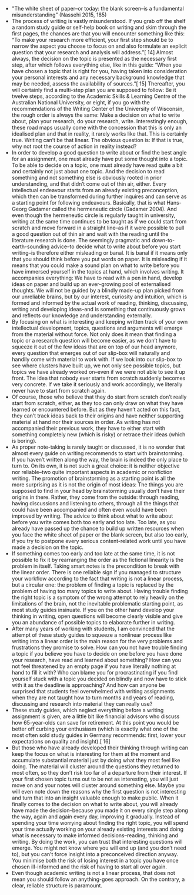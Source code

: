 - "The white sheet of paper–or today: the blank screen–is a fundamental misunderstanding” (Nassehi 2015, 185)
- The process of writing is vastly misunderstood. If you grab off the shelf a random study guide or self-help book on writing and skim through the first pages, the chances are that you will encounter something like this: “To make your research more efficient, your first step should be to narrow the aspect you choose to focus on and also formulate an explicit question that your research and analysis will address.”[ 14] Almost always, the decision on the topic is presented as the necessary first step, after which follows everything else, like in this guide: “When you have chosen a topic that is right for you, having taken into consideration your personal interests and any necessary background knowledge that may be needed, assess the availability of sources.”[ 15] Thereafter, you will certainly find a multi-step plan you are supposed to follow: Be it twelve steps, according to the Academic Skills & Learning Centre of the Australian National University, or eight, if you go with the recommendations of the Writing Center of the University of Wisconsin, the rough order is always the same: Make a decision on what to write about, plan your research, do your research, write. Interestingly enough, these road maps usually come with the concession that this is only an idealised plan and that in reality, it rarely works like that. This is certainly true. Writing can’t be that linear. The obvious question is: If that is true, why not root the course of action in reality instead?
- In order to develop a good question to write about or find the best angle for an assignment, one must already have put some thought into a topic. To be able to decide on a topic, one must already have read quite a bit and certainly not just about one topic. And the decision to read something and not something else is obviously rooted in prior understanding, and that didn’t come out of thin air, either. Every intellectual endeavour starts from an already existing preconception, which then can be transformed during further inquires and can serve as a starting point for following endeavours. Basically, that is what Hans-Georg Gadamer called the hermeneutic circle (Gadamer 2004). And even though the hermeneutic circle is regularly taught in university, writing at the same time continues to be taught as if we could start from scratch and move forward in a straight line–as if it were possible to pull a good question out of thin air and wait with the reading until the literature research is done. The seemingly pragmatic and down-to-earth-sounding advice–to decide what to write about before you start writing–is therefore either misleading or banal. It is banal if it means only that you should think before you put words on paper. It is misleading if it means that you could make a sound plan on what to write before you have immersed yourself in the topics at hand, which involves writing. It accompanies everything: We have to read with a pen in hand, develop ideas on paper and build up an ever-growing pool of externalised thoughts. We will not be guided by a blindly made-up plan picked from our unreliable brains, but by our interest, curiosity and intuition, which is formed and informed by the actual work of reading, thinking, discussing, writing and developing ideas–and is something that continuously grows and reflects our knowledge and understanding externally.
- By focusing on what is interesting and keeping written track of your own intellectual development, topics, questions and arguments will emerge from the material without force. Not only does it mean that finding a topic or a research question will become easier, as we don’t have to squeeze it out of the few ideas that are on top of our head anymore, every question that emerges out of our slip-box will naturally and handily come with material to work with. If we look into our slip-box to see where clusters have built up, we not only see possible topics, but topics we have already worked on–even if we were not able to see it up front. The idea that nobody ever starts from scratch suddenly becomes very concrete. If we take it seriously and work accordingly, we literally never have to start from scratch again.
- Of course, those who believe that they do start from scratch don’t really start from scratch, either, as they too can only draw on what they have learned or encountered before. But as they haven’t acted on this fact, they can’t track ideas back to their origins and have neither supporting material at hand nor their sources in order. As writing has not accompanied their previous work, they have to either start with something completely new (which is risky) or retrace their ideas (which is boring).
- As proper note-taking is rarely taught or discussed, it is no wonder that almost every guide on writing recommends to start with brainstorming. If you haven’t written along the way, the brain is indeed the only place to turn to. On its own, it is not such a great choice: it is neither objective nor reliable–two quite important aspects in academic or nonfiction writing. The promotion of brainstorming as a starting point is all the more surprising as it is not the origin of most ideas: The things you are supposed to find in your head by brainstorming usually don’t have their origins in there. Rather, they come from the outside: through reading, having discussions and listening to others, through all the things that could have been accompanied and often even would have been improved by writing. The advice to think about what to write about before you write comes both too early and too late. Too late, as you already have passed up the chance to build up written resources when you face the white sheet of paper or the blank screen, but also too early, if you try to postpone every serious content-related work until you have made a decision on the topic.
- If something comes too early and too late at the same time, it is not possible to fix it by rearranging the order as the fictional linearity is the problem in itself. Taking smart notes is the precondition to break with the linear order. There is one reliable sign if you managed to structure your workflow according to the fact that writing is not a linear process, but a circular one: the problem of finding a topic is replaced by the problem of having too many topics to write about. Having trouble finding the right topic is a symptom of the wrong attempt to rely heavily on the limitations of the brain, not the inevitable problematic starting point, as most study guides insinuate. If you on the other hand develop your thinking in writing, open questions will become clearly visible and give you an abundance of possible topics to elaborate further in writing.
- After many years of working with students, I am convinced that the attempt of these study guides to squeeze a nonlinear process like writing into a linear order is the main reason for the very problems and frustrations they promise to solve. How can you not have trouble finding a topic if you believe you have to decide on one before you have done your research, have read and learned about something? How can you not feel threatened by an empty page if you have literally nothing at hand to fill it with? Who can blame you for procrastinating if you find yourself stuck with a topic you decided on blindly and now have to stick with it as the deadline is approaching? And how can anyone be surprised that students feel overwhelmed with writing assignments when they are not taught how to turn months and years of reading, discussing and research into material they can really use?
- These study guides, which neglect everything before a writing assignment is given, are a little bit like financial advisors who discuss how 65-year-olds can save for retirement. At this point you would be better off curbing your enthusiasm (which is exactly what one of the most often sold study guides in Germany recommends: first, lower your expectations on quality and insight).[ 16]
- But those who have already developed their thinking through writing can keep the focus on what is interesting for them at the moment and accumulate substantial material just by doing what they most feel like doing. The material will cluster around the questions they returned to most often, so they don’t risk too far of a departure from their interest. If your first chosen topic turns out to be not as interesting, you will just move on and your notes will cluster around something else. Maybe you will even note down the reasons why the first question is not interesting and turn that into an insight valuable enough to make public. When it finally comes to the decision on what to write about, you will already have made the decision–because you made it on every single step along the way, again and again every day, improving it gradually. Instead of spending your time worrying about finding the right topic, you will spend your time actually working on your already existing interests and doing what is necessary to make informed decisions–reading, thinking and writing. By doing the work, you can trust that interesting questions will emerge. You might not know where you will end up (and you don’t need to), but you can’t force insight into a preconceived direction anyway. You minimise both the risk of losing interest in a topic you have once chosen ill-informed and the risk of having to start all over again.
- Even though academic writing is not a linear process, that does not mean you should follow an anything-goes approach. On the contrary, a clear, reliable structure is paramount.

